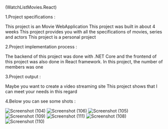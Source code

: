 (WatchListMovies.React)

1.Project specifications :

This project is an Movie WebApplication
This project was built in about 4 weeks
This project provides you with all the specifications of movies, series and actors
This project is a personal project



2.Project implementation process :

The backend of this project was done with .NET Core and the frontend of this project was also done in React framework.
In this project, the number of members was one


3.Project output :

Maybe you want to create a video streaming site
This project shows that I can meet your needs in this regard


4.Below you can see some shots :

![Screenshot (104)](https://user-images.githubusercontent.com/63494589/163957596-a2e8ecfa-9ed5-4e06-abdc-52e30379e1a0.png)
![Screenshot (106)](https://user-images.githubusercontent.com/63494589/163958688-8c6c7873-7b70-4cad-9fd9-ab54c942cfda.png)
![Screenshot (105)](https://user-images.githubusercontent.com/63494589/163958364-d83a01dc-4206-46fc-928e-a6bf700bdbf7.png)
![Screenshot (109)](https://user-images.githubusercontent.com/63494589/163959070-d5274613-1f15-4f4e-9d69-7f1c199964a7.png)
![Screenshot (111)](https://user-images.githubusercontent.com/63494589/163959410-2f240d5b-8b2f-47c8-82d2-9d03cd9086ef.png)
![Screenshot (108)](https://user-images.githubusercontent.com/63494589/163957207-c1007f51-2f6a-42eb-82b4-7afb9d60a951.png)
![Screenshot (110)](https://user-images.githubusercontent.com/63494589/163959273-a784bf7f-4c87-44a2-b5bf-414fa13fea68.png)




